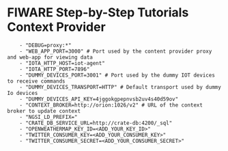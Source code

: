 # FIWARE Step-by-Step Tutorials Context Provider




        - "DEBUG=proxy:*"
        - "WEB_APP_PORT=3000" # Port used by the content provider proxy and web-app for viewing data
        - "IOTA_HTTP_HOST=iot-agent"
        - "IOTA_HTTP_PORT=7896"
        - "DUMMY_DEVICES_PORT=3001" # Port used by the dummy IOT devices to receive commands
        - "DUMMY_DEVICES_TRANSPORT=HTTP" # Default transport used by dummy Io devices
        - "DUMMY_DEVICES_API_KEY=4jggokgpepnvsb2uv4s40d59ov"
        - "CONTEXT_BROKER=http://orion:1026/v2" # URL of the context broker to update context
        - "NGSI_LD_PREFIX="
        - "CRATE_DB_SERVICE_URL=http://crate-db:4200/_sql"
        - "OPENWEATHERMAP_KEY_ID=<ADD_YOUR_KEY_ID>"
        - "TWITTER_CONSUMER_KEY=<ADD_YOUR_CONSUMER_KEY>"
        - "TWITTER_CONSUMER_SECRET=<ADD_YOUR_CONSUMER_SECRET>"